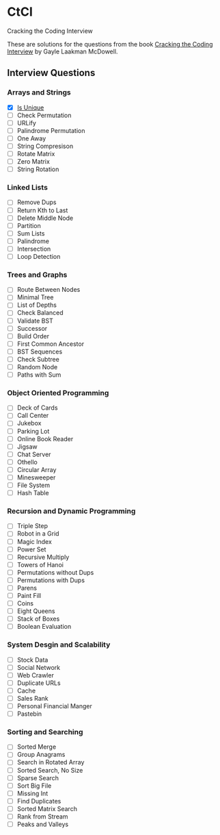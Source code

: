# CtCI
Cracking the Coding Interview

These are solutions for the questions from the book [Cracking the Coding Interview](http://www.crackingthecodinginterview.com/) by Gayle Laakman McDowell.

## Interview Questions

### Arrays and Strings
- [x] [Is Unique](./arraysAndStrings/isUnique.js)
- [ ] Check Permutation
- [ ] URLify
- [ ] Palindrome Permutation
- [ ] One Away
- [ ] String Compresison
- [ ] Rotate Matrix
- [ ] Zero Matrix
- [ ] String Rotation

### Linked Lists
- [ ] Remove Dups
- [ ] Return Kth to Last
- [ ] Delete Middle Node
- [ ] Partition
- [ ] Sum Lists
- [ ] Palindrome
- [ ] Intersection
- [ ] Loop Detection

### Trees and Graphs
- [ ] Route Between Nodes
- [ ] Minimal Tree
- [ ] List of Depths
- [ ] Check Balanced
- [ ] Validate BST
- [ ] Successor
- [ ] Build Order
- [ ] First Common Ancestor
- [ ] BST Sequences
- [ ] Check Subtree
- [ ] Random Node
- [ ] Paths with Sum

### Object Oriented Programming
- [ ] Deck of Cards
- [ ] Call Center
- [ ] Jukebox
- [ ] Parking Lot
- [ ] Online Book Reader
- [ ] Jigsaw
- [ ] Chat Server
- [ ] Othello
- [ ] Circular Array
- [ ] Minesweeper
- [ ] File System
- [ ] Hash Table

### Recursion and Dynamic Programming
- [ ] Triple Step
- [ ] Robot in a Grid
- [ ] Magic Index
- [ ] Power Set
- [ ] Recursive Multiply
- [ ] Towers of Hanoi
- [ ] Permutations without Dups
- [ ] Permutations with Dups
- [ ] Parens
- [ ] Paint Fill
- [ ] Coins
- [ ] Eight Queens
- [ ] Stack of Boxes
- [ ] Boolean Evaluation

### System Desgin and Scalability
- [ ] Stock Data
- [ ] Social Network
- [ ] Web Crawler
- [ ] Duplicate URLs
- [ ] Cache
- [ ] Sales Rank
- [ ] Personal Financial Manger
- [ ] Pastebin

### Sorting and Searching
- [ ] Sorted Merge
- [ ] Group Anagrams
- [ ] Search in Rotated Array
- [ ] Sorted Search, No Size
- [ ] Sparse Search
- [ ] Sort Big File
- [ ] Missing Int
- [ ] Find Duplicates
- [ ] Sorted Matrix Search
- [ ] Rank from Stream
- [ ] Peaks and Valleys

